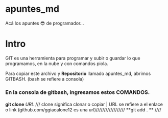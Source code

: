 # apuntes_md
Acá los apuntes  😎 de programador...

# Intro

GIT es una herramienta para programar y subir o guardar lo que programamos, en la nube y con comandos piola.

Para copiar este archivo y **Repositorio** llamado apuntes_md, abrimos GITBASH. (bash se refiere a consola)

### En la consola de gitbash, ingresamos estos COMANDOS.
#### 

**git clone** *URL*    /// clone significa clonar o copiar | URL se refiere a el enlace o link (github.com/ggiacalone12 es una url)//////////////////
**git add . **     ////  
